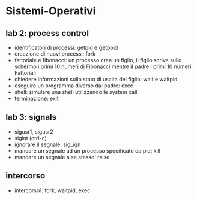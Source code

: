 # Sistemi-Operativi
## lab 2: process control
- identificatori di processi: getpid e getppid
- creazione di nuovi processi: fork
- fattoriale e fibonacci: un processo crea un figlio, il figlio scrive sullo schermo i primi 10 numeri di Fibonacci mentre il padre i primi 10 numeri Fattoriali
- chiedere informazioni sullo stato di uscita del figlio: wait e waitpid
- eseguire un programma diverso dal padre: exec
- shell: simulare una shell utilizzando le system call
- terminazione: exit

## lab 3: signals
- sigusr1, sigusr2
- sigint (ctrl-c)
- ignorare il segnale: sig_ign 
- mandare un segnale ad un processo specificato da pid: kill
- mandare un segnale a se stesso: raise

## intercorso
- intercorso1: fork, waitpid, exec